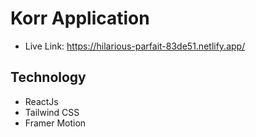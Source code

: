 # Korr Application

- Live Link: https://hilarious-parfait-83de51.netlify.app/

## Technology

- ReactJs
- Tailwind CSS
- Framer Motion
